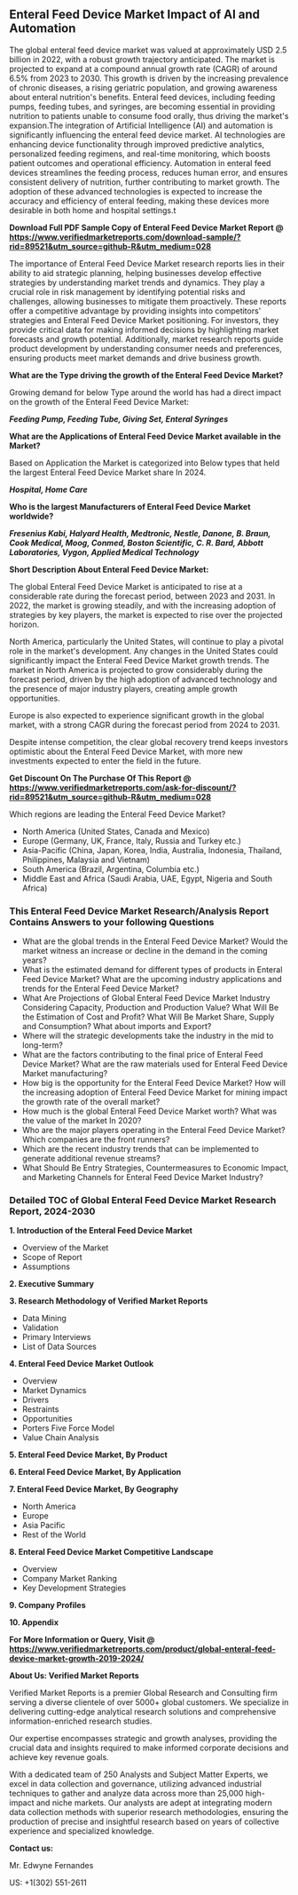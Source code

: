 <h2>Enteral Feed Device Market Impact of AI and Automation</h2>The global enteral feed device market was valued at approximately USD 2.5 billion in 2022, with a robust growth trajectory anticipated. The market is projected to expand at a compound annual growth rate (CAGR) of around 6.5% from 2023 to 2030. This growth is driven by the increasing prevalence of chronic diseases, a rising geriatric population, and growing awareness about enteral nutrition's benefits. Enteral feed devices, including feeding pumps, feeding tubes, and syringes, are becoming essential in providing nutrition to patients unable to consume food orally, thus driving the market's expansion.The integration of Artificial Intelligence (AI) and automation is significantly influencing the enteral feed device market. AI technologies are enhancing device functionality through improved predictive analytics, personalized feeding regimens, and real-time monitoring, which boosts patient outcomes and operational efficiency. Automation in enteral feed devices streamlines the feeding process, reduces human error, and ensures consistent delivery of nutrition, further contributing to market growth. The adoption of these advanced technologies is expected to increase the accuracy and efficiency of enteral feeding, making these devices more desirable in both home and hospital settings.t</p><p id="" class=""><strong>Download Full PDF Sample Copy of Enteral Feed Device Market Report @ <a href="https://www.verifiedmarketreports.com/download-sample/?rid=89521&utm_source=github-R&utm_medium=028" target="_blank">https://www.verifiedmarketreports.com/download-sample/?rid=89521&utm_source=github-R&utm_medium=028</a></strong></p><p>The importance of&nbsp;Enteral Feed Device Market research reports lies in their ability to aid strategic planning, helping businesses develop effective strategies by understanding market trends and dynamics. They play a crucial role in risk management by identifying potential risks and challenges, allowing businesses to mitigate them proactively. These reports offer a competitive advantage by providing insights into competitors' strategies and Enteral Feed Device Market positioning. For investors, they provide critical data for making informed decisions by highlighting market forecasts and growth potential. Additionally, market research reports guide product development by understanding consumer needs and preferences, ensuring products meet market demands and drive business growth.</p><p><strong>What are the&nbsp;Type driving the growth of the Enteral Feed Device Market?</strong></p><p id="" class="">Growing demand for below Type around the world has had a direct impact on the growth of the Enteral Feed Device Market:</p><em><strong>Feeding Pump, Feeding Tube, Giving Set, Enteral Syringes</strong></em></p><strong>What are the&nbsp;Applications&nbsp;of Enteral Feed Device Market available in the Market?</strong></p><p id="" class="">Based on Application the Market is categorized into Below types that held the largest Enteral Feed Device Market share In 2024.</p><em><strong>Hospital, Home Care</strong></em></p><strong>Who is the largest Manufacturers of Enteral Feed Device Market worldwide?</strong></p><p><em><strong>Fresenius Kabi, Halyard Health, Medtronic, Nestle, Danone, B. Braun, Cook Medical, Moog, Conmed, Boston Scientific, C. R. Bard, Abbott Laboratories, Vygon, Applied Medical Technology</strong></em></p><p id="" class=""><strong>Short Description About Enteral Feed Device Market:</strong></p><p>The global Enteral Feed Device Market is anticipated to rise at a considerable rate during the forecast period, between 2023 and 2031. In 2022, the market is growing steadily, and with the increasing adoption of strategies by key players, the market is expected to rise over the projected horizon.</p><p>North America, particularly the United States, will continue to play a pivotal role in the market's development. Any changes in the United States could significantly impact the Enteral Feed Device Market growth trends. The market in North America is projected to grow considerably during the forecast period, driven by the high adoption of advanced technology and the presence of major industry players, creating ample growth opportunities.</p><p>Europe is also expected to experience significant growth in the global market, with a strong CAGR during the forecast period from 2024 to 2031.</p><p>Despite intense competition, the clear global recovery trend keeps investors optimistic about the Enteral Feed Device Market, with more new investments expected to enter the field in the future.</p><p id="" class=""><strong>Get Discount On The Purchase Of This Report @ <a href="https://www.verifiedmarketreports.com/ask-for-discount/?rid=89521&utm_source=github-R&utm_medium=028" target="_blank">https://www.verifiedmarketreports.com/ask-for-discount/?rid=89521&utm_source=github-R&utm_medium=028</a></strong></p>Which regions are leading the Enteral Feed Device Market?</p><ul><li>North America (United States, Canada and Mexico)</li><li>Europe (Germany, UK, France, Italy, Russia and Turkey etc.)</li><li>Asia-Pacific (China, Japan, Korea, India, Australia, Indonesia, Thailand, Philippines, Malaysia and Vietnam)</li><li>South America (Brazil, Argentina, Columbia etc.)</li><li>Middle East and Africa (Saudi Arabia, UAE, Egypt, Nigeria and South Africa)</li></ul><h3 id="" class="">This Enteral Feed Device Market Research/Analysis Report Contains Answers to your following Questions</h3><ul><li>What are the global trends in the Enteral Feed Device Market? Would the market witness an increase or decline in the demand in the coming years?</li><li>What is the estimated demand for different types of products in Enteral Feed Device Market? What are the upcoming industry applications and trends for the Enteral Feed Device Market?</li><li>What Are Projections of Global Enteral Feed Device Market Industry Considering Capacity, Production and Production Value? What Will Be the Estimation of Cost and Profit? What Will Be Market Share, Supply and Consumption? What about imports and Export?</li><li>Where will the strategic developments take the industry in the mid to long-term?</li><li>What are the factors contributing to the final price of Enteral Feed Device Market? What are the raw materials used for Enteral Feed Device Market manufacturing?</li><li>How big is the opportunity for the Enteral Feed Device Market? How will the increasing adoption of Enteral Feed Device Market for mining impact the growth rate of the overall market?</li><li>How much is the global Enteral Feed Device Market worth? What was the value of the market In 2020?</li><li>Who are the major players operating in the Enteral Feed Device Market? Which companies are the front runners?</li><li>Which are the recent industry trends that can be implemented to generate additional revenue streams?</li><li>What Should Be Entry Strategies, Countermeasures to Economic Impact, and Marketing Channels for Enteral Feed Device Market Industry?</li></ul><h3 id="" class="">Detailed TOC of Global Enteral Feed Device Market Research Report, 2024-2030</h3><p id="" class=""><strong>1. Introduction of the Enteral Feed Device Market</strong></p><ul><li>Overview of the Market</li><li>Scope of Report</li><li>Assumptions</li></ul><p id="" class=""><strong>2. Executive Summary</strong></p><p id="" class=""><strong>3. Research Methodology of Verified Market Reports</strong></p><ul><li>Data Mining</li><li>Validation</li><li>Primary Interviews</li><li>List of Data Sources</li></ul><p id="" class=""><strong>4. Enteral Feed Device Market Outlook</strong></p><ul><li>Overview</li><li>Market Dynamics</li><li>Drivers</li><li>Restraints</li><li>Opportunities</li><li>Porters Five Force Model</li><li>Value Chain Analysis</li></ul><p id="" class=""><strong>5. Enteral Feed Device Market, By Product</strong></p><p id="" class=""><strong>6. Enteral Feed Device Market, By Application</strong></p><p id="" class=""><strong>7. Enteral Feed Device Market, By Geography</strong></p><ul><li>North America</li><li>Europe</li><li>Asia Pacific</li><li>Rest of the World</li></ul><p id="" class=""><strong>8. Enteral Feed Device Market Competitive Landscape</strong></p><ul><li>Overview</li><li>Company Market Ranking</li><li>Key Development Strategies</li></ul><p id="" class=""><strong>9. Company Profiles</strong></p><p id="" class=""><strong>10. Appendix</strong></p><p id="" class=""><strong>For More Information or Query, Visit @ <a href="https://www.verifiedmarketreports.com/product/global-enteral-feed-device-market-growth-2019-2024/" target="_blank">https://www.verifiedmarketreports.com/product/global-enteral-feed-device-market-growth-2019-2024/</a></strong></p><p id="" class=""><strong>About Us: Verified Market Reports</strong></p><p id="" class="">Verified Market Reports is a premier Global Research and Consulting firm serving a diverse clientele of over 5000+ global customers. We specialize in delivering cutting-edge analytical research solutions and comprehensive information-enriched research studies.</p><p id="" class="">Our expertise encompasses strategic and growth analyses, providing the crucial data and insights required to make informed corporate decisions and achieve key revenue goals.</p><p id="" class="">With a dedicated team of 250 Analysts and Subject Matter Experts, we excel in data collection and governance, utilizing advanced industrial techniques to gather and analyze data across more than 25,000 high-impact and niche markets. Our analysts are adept at integrating modern data collection methods with superior research methodologies, ensuring the production of precise and insightful research based on years of collective experience and specialized knowledge.</p><p id="" class=""><strong>Contact us:</strong></p><p id="" class="">Mr. Edwyne Fernandes</p><p id="" class="">US: +1(302) 551-2611</p>